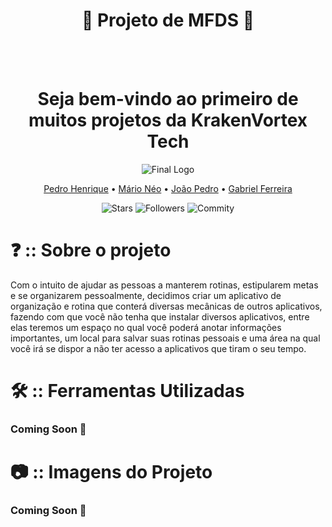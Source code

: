 <div align="center">
<h1>📍 Projeto de MFDS 📍</h1>

<br>
<br>

<h1>Seja bem-vindo ao primeiro de muitos projetos da KrakenVortex Tech</h1>

![Final Logo](https://github.com/PedrooH0/Projeto_AppleAcademy/assets/124939591/8ce60ed3-4a21-4d56-8e5f-8e571fde609e)



<a href="https://github.com/PedrooH0" target="_self" rel="external">Pedro Henrique</a> 
  • <a href="https://github.com/mario2805" target="_self" rel="external">Mário Néo</a> •
    <a href="https://github.com/jpedrolopes575" target="_self" rel="external">João Pedro</a> • 
    <a href="https://github.com/GabrielFerreira16" target="_self" rel="external">Gabriel Ferreira</a>

</div>

<div align="center">

![Stars](https://img.shields.io/github/stars/PedrooH0/OctoAgenda.svg)
![Followers](https://img.shields.io/github/followers/PedrooH0.svg)
![Commity](https://img.shields.io/github/commit-activity/t/PedrooH0/OctoAgenda.svg)

  
</div>


<div aling="left">

# ❓ :: Sobre o projeto
Com o intuito de ajudar as pessoas a manterem rotinas, estipularem metas e se organizarem pessoalmente, decidimos criar um aplicativo de organização e rotina que conterá diversas mecânicas de outros aplicativos, fazendo com que você não tenha que instalar diversos aplicativos, entre elas teremos um espaço no qual você poderá anotar informações importantes, um local para salvar suas rotinas pessoais e uma área na qual você irá se dispor a não ter acesso a aplicativos que tiram o seu tempo.



# 🛠 :: Ferramentas Utilizadas
<h3>Coming Soon 🚀</h3>



<!-- # 🗨 :: Linguagem utilizada
<h3>Coming Soon 🚀</h3> -->



# 📷 :: Imagens do Projeto
<h3>Coming Soon 🚀</h3>
